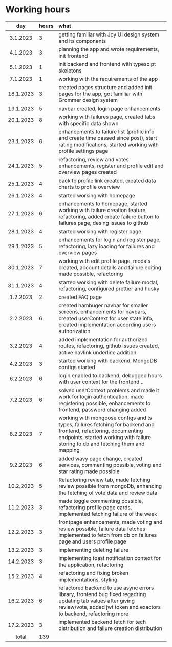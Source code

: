 # Working hours

| day | hours | what |
| :----:|:-----| :-----|
| 3.1.2023 | 3  | getting familiar with Joy UI design system and its components |
| 4.1.2023 | 3  | planning the app and wrote requirements, init frontend |
| 5.1.2023 | 1  | init backend and frontend with typescipt skeletons |
| 7.1.2023 | 1  | working with the requirements of the app |
| 18.1.2023 | 3 | created pages structure and added init pages for the app, got familiar with Grommer design system |
| 19.1.2023 | 5 | navbar created, login page enhancements |
| 20.1.2023 | 8 | working with failures page, created tabs with specific data shown |
| 23.1.2023 | 6 | enhancements to failure list (profile info and create time passed since post), start rating modifications, started working with profile settings page |
| 24.1.2023 | 5 | refactoring, review and votes enhancements, register and profile edit and overview pages created |
| 25.1.2023 | 4 | back to profile link created, created data charts to profile overview |
| 26.1.2023 | 4 | started working with homepage |
| 27.1.2023 | 6 | enhancements to homepage, started working with failure creation feature, refactoring, added create failure button to failures page, desing issues to github|
| 28.1.2023 | 4 | started working with register page |
| 29.1.2023 | 5 | enhancements for login and register page, refactoring, lazy loading for failures and overview pages |
| 30.1.2023 | 7 | working with edit profile page, modals created, account details and failure editing made possible, refactoring |
| 31.1.2023 | 4 | started working with delete failure modal, refactoring, configured prettier and husky |
| 1.2.2023 | 2 | created FAQ page |
| 2.2.2023 | 6 | created hambuger navbar for smaller screens, enhancements for navbars, created userContext for user state info, created implementation according users authorization |
| 3.2.2023 | 4 | added implementation for authorized routes, refactoring, github issues created, active navlink underline addition |
| 4.2.2023 | 3 | started working with backend, MongoDB configs started |
| 6.2.2023 | 6 | login enabled to backend, debugged hours with user context for the frontend... |
| 7.2.2023 | 6 | solved userContext problems and made it work for login authentication, made registering possible, enhancements to frontend, password changing added |
| 8.2.2023 | 7 | working with mongoose configs and ts types, failures fetching for backend and frontend, refactoring, documenting endpoints, started working with failure storing to db and fetching them and mapping |
| 9.2.2023 | 6 | added wavy page change, created services, commenting possible, voting and star rating made possible |
| 10.2.2023 | 5 | Refactoring review tab, made fetching review possible from mongoDb, enhancing the fetching of vote data and review data|
| 11.2.2023 | 3 | made toggle commenting possible, refactoring profile page cards, implemented fetching failure of the week |
| 12.2.2023 | 3 | frontpage enhancements, made voting and review possible, failure data fetches implemented to fetch from db on failures page and users profile page |
| 13.2.2023 | 3 | implementing deleting failure |
| 14.2.2023 | 3 | implementing toast notification context for the application, refactoring |
| 15.2.2023 | 4 | refactoring and fixing broken implementations, styling |
| 16.2.2023 | 6 | refactored backend to use async errors library, frontend bug fixed regadring updating tab values after giving review/vote, added jwt token and exactors to backend, refactoring more|
| 17.2.2023 | 3 | implemented backend fetch for tech distribution and failure creation distribution |
| total    | 139 | | 